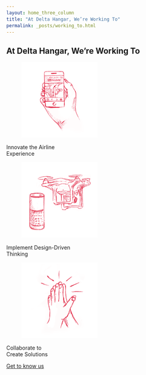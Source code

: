 ```yaml
---
layout: home_three_column
title: "At Delta Hangar, We’re Working To"
permalink: _posts/working_to.html
---
```


<section id="intro">
  <div class="container">
  <div class="row">
	<div class="col-md-offset-2 col-md-8 col-sm-offset-2 colum8width">
					<h2 class="heading">At Delta Hangar, We’re Working To</h2>
			</div>
      <div class="col-md-4 col-sm-6">
          <div class="grid">
              		<figure class="effect-zoe">
						<img src="/img/portfolio-img1.png" alt="portfolio img"/>		
					</figure>
				</div>
				<div class="imageTitle"> <p class="threeiconportion">Innovate the Airline<br/>
				Experience</p></div>
	  </div>
      <div class="col-md-4 col-sm-6">
          <div class="grid">
              		<figure class="effect-zoe">
						<img src="/img/portfolio-img2.png" alt="portfolio img"/>		
					</figure>
				</div>
				<div class="imageTitle"> <p class="threeiconportion">Implement Design-Driven<br/>
				Thinking</p></div>
      </div>
	  <div class="col-md-4 col-sm-6">
         <div class="grid">
              		<figure class="effect-zoe">
						<img src="/img/portfolio-img3.png" alt="portfolio img"/>		
					</figure>
				</div>
				<div class="imageTitle"> <p class="threeiconportion">Collaborate to<br/>
				Create Solutions </p></div>
      </div>
	  <div class="col-md-offset-2 col-md-8 col-sm-12">
            	<div class="portfolio-bottom">   		
					<p class="blackLink threeiconportion bodercolor"><a href="about.html" class="blackLink threeiconportion bodercolor">Get to know us</a></p>
            	</div>
      </div>  
    </div>
  </div>
</section>
